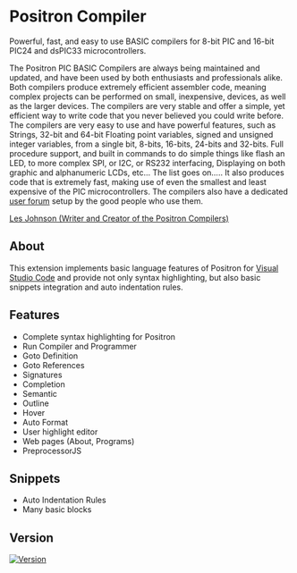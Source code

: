 
# Positron Compiler
Powerful, fast, and easy to use BASIC compilers for 8-bit PIC and 16-bit PIC24 and dsPIC33 microcontrollers. 

The Positron PIC BASIC Compilers are always being maintained and updated, and have been used by both enthusiasts and professionals alike. Both compilers produce
extremely efficient assembler code, meaning complex projects can be performed on small, inexpensive, devices, as well as the larger devices. The compilers are very
stable and offer a simple, yet efficient way to write code that you never believed you could write before. The compilers are very easy to use and have powerful
features, such as Strings, 32-bit and 64-bit Floating point variables, signed and unsigned integer variables, from a single bit, 8-bits, 16-bits, 24-bits and 32-bits.
Full procedure support, and built in commands to do simple things like flash an LED, to more complex SPI, or I2C, or RS232 interfacing, Displaying on both graphic and
alphanumeric LCDs, etc... The list goes on..... It also produces code that is extremely fast, making use of even the smallest and least expensive of the PIC microcontrollers.
The compilers also have a dedicated [user forum](https://protoncompiler.com) setup by the good people who use them.

[Les Johnson (Writer and Creator of the Positron Compilers)](https://rosettamicro.com)

## About
This extension implements basic language features of Positron for [Visual Studio Code](https://code.visualstudio.com/) and
provide not only syntax highlighting, but also basic snippets integration and auto indentation rules.

## Features
- Complete syntax highlighting for Positron
- Run Compiler and Programmer
- Goto Definition
- Goto References
- Signatures
- Completion
- Semantic
- Outline
- Hover
- Auto Format
- User highlight editor
- Web pages (About, Programs)
- PreprocessorJS

## Snippets
- Auto Indentation Rules
- Many basic blocks

## Version
[![Version](https://vsmarketplacebadge.apphb.com/version/atomix.positron.svg)](https://marketplace.visualstudio.com/items?itemName=atomix.positron)
